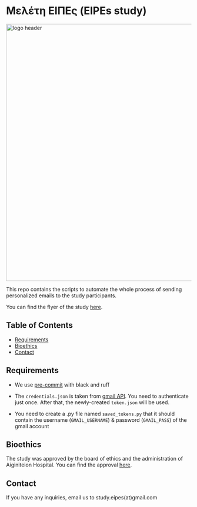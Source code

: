 # Μελέτη ΕΙΠΕς (EIPEs study)

<a href="{link}">
    <img src="https://i.ibb.co/qskr3ZR/eipes-header.png" alt="logo header" style="width:700px;">
    <br/>
</a>

This repo contains the scripts to automate the whole process of sending personalized emails to the study participants.

You can find the flyer of the study [here](https://github.com/LabAsim/eipes_study/blob/master/media/eipes.png?raw=true).

## Table of Contents

* [Requirements](#Requirements)
* [Bioethics](#Bioethics)
* [Contact](#Contact)

## Requirements

* We use [pre-commit](https://pre-commit.com/) with black and ruff

* The `credentials.json` is taken from [gmail API](https://developers.google.com/gmail/api/guides).
You need to authenticate just once. After that, the newly-created `token.json` will be used.

* You need to create a .py file named `saved_tokens.py` that
it should contain the username (`GMAIL_USERNAME`) & password (`GMAIL_PASS`) of the gmail account

## Bioethics

The study was approved by the board of ethics and the administration of Aiginiteion Hospital.
You can find the approval [here](https://diavgeia.gov.gr/doc/%CE%A1%CE%9B%CE%92246%CE%A88%CE%9D2-4%CE%A4%CE%92).


## Contact

If you have any inquiries, email us to study.eipes(at)gmail.com
